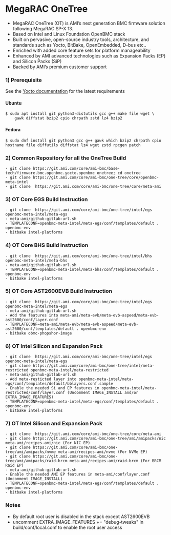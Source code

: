 # MegaRAC OneTree
- MegaRAC OneTree (OT) is AMI’s next generation BMC firmware solution following MegaRAC SP-X 13.
- Based on Intel and Linux Foundation OpenBMC stack
- Built on pervasive, open-source industry tools, architecture, and standards such as Yocto, BitBake, OpenEmbedded, D-bus etc.. 
- Enriched with added core feature sets for platform manageability
- Enhanced by AMI advanced technologies such as Expansion Packs (EP) and Silicon Packs (SiP)
- Backed by AMI’s premium customer support

### 1) Prerequisite

See the [Yocto documentation](https://docs.yoctoproject.org/ref-manual/system-requirements.html#required-packages-for-the-build-host)
for the latest requirements

#### Ubuntu
```
$ sudo apt install git python3-distutils gcc g++ make file wget \
    gawk diffstat bzip2 cpio chrpath zstd lz4 bzip2
```

#### Fedora
```
$ sudo dnf install git python3 gcc g++ gawk which bzip2 chrpath cpio
hostname file diffutils diffstat lz4 wget zstd rpcgen patch
```
### 2) Common Repository for all the OneTree Build
```
- git clone https://git.ami.com/core/ami-bmc/base-tech/firmware.bmc.openbmc.yocto.openbmc onetree; cd onetree
- git clone https://git.ami.com/core/ami-bmc/one-tree/core/openbmc-meta-intel
- git clone  https://git.ami.com/core/ami-bmc/one-tree/core/meta-ami
```

### 3) OT Core EGS Build Instruction
```
- git clone  https://git.ami.com/core/ami-bmc/one-tree/intel/egs openbmc-meta-intel/meta-egs
- meta-ami/github-gitlab-url.sh
- TEMPLATECONF=openbmc-meta-intel/meta-egs/conf/templates/default . openbmc-env
- bitbake intel-platforms
```
### 4) OT Core BHS Build Instruction
 ```
- git clone  https://git.ami.com/core/ami-bmc/one-tree/intel/bhs openbmc-meta-intel/meta-bhs
- meta-ami/github-gitlab-url.sh
- TEMPLATECONF=openbmc-meta-intel/meta-bhs/conf/templates/default . openbmc-env
- bitbake intel-platforms
```
### 5) OT Core AST2600EVB Build Instruction
```
- git clone  https://git.ami.com/core/ami-bmc/one-tree/intel/egs openbmc-meta-intel/meta-egs
- meta-ami/github-gitlab-url.sh
- Add the features into meta-ami/meta-evb/meta-evb-aspeed/meta-evb-ast2600/conf/layer.conf
- TEMPLATECONF=meta-ami/meta-evb/meta-evb-aspeed/meta-evb-ast2600/conf/templates/default . openbmc-env
- bitbake obmc-phopshor-image
```

### 6) OT Intel Silicon and Expansion Pack
```
- git clone  https://git.ami.com/core/ami-bmc/one-tree/intel/egs openbmc-meta-intel/meta-egs
- git clone https://git.ami.com/core/ami-bmc/one-tree/intel/meta-restricted openbmc-meta-intel/meta-restricted
- meta-ami/github-gitlab-url.sh
- Add meta-resticted layer into openbmc-meta-intel/meta-egs/conf/templates/default/bblayers.conf.sample
- Enable the needed Si and EP features in openbmc-meta-intel/meta-restricted/conf/layer.conf (Uncomment IMAGE_INSTALL and/or EXTRA_IMAGE_FEATURES)
- TEMPLATECONF=openbmc-meta-intel/meta-egs/conf/templates/default . openbmc-env
- bitbake intel-platforms
```

### 7) OT Intel Silicon and Expansion Pack
```
- git clone  https://git.ami.com/core/ami-bmc/one-tree/core/meta-ami
- git clone https://git.ami.com/core/ami-bmc/one-tree/ami/amipacks/nic meta-ami/recipes-ami/nic (For NIC EP)
- git clone https://git.ami.com/core/ami-bmc/one-tree/ami/amipacks/nvme meta-ami/recipes-ami/nvme (For NVMe EP)
- git clone https://git.ami.com/core/ami-bmc/one-tree/ami/amipacks/raid-brcm meta-ami/recipes-ami/raid-brcm (For BRCM Raid EP)
- meta-ami/github-gitlab-url.sh
- Enable the needed AMI EP features in meta-ami/conf/layer.conf (Uncomment IMAGE_INSTALL)
- TEMPLATECONF=openbmc-meta-intel/meta-egs/conf/templates/default . openbmc-env
- bitbake intel-platforms
```
### Notes
- By default root user is disabled in the stack except AST2600EVB
- uncomment EXTRA_IMAGE_FEATURES += "debug-tweaks" in build/conf/local.conf to enable the root user access

